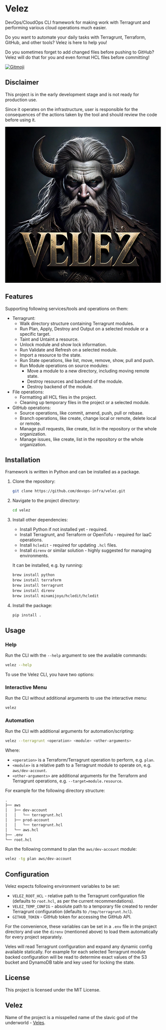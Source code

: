 # Velez

DevOps/CloudOps CLI framework for making work with Terragrunt and performing various cloud operations much easier.

Do you want to automate your daily tasks with Terragrunt, Terraform, GitHub, and other tools? Velez is here to help you!

Do you sometimes forget to add changed files before pushing to GitHub? Velez will do that for you and even format HCL files before committing!

<a href="https://gitmoji.dev">
  <img
    src="https://img.shields.io/badge/gitmoji-%20😜%20😍-FFDD67.svg?style=flat-square"
    alt="Gitmoji"
  />
</a>

## Disclaimer

This project is in the early development stage and is not ready for production use.

Since it operates on the infrastructure, user is responsible for the consequences of the actions taken by the tool and should review the code before using it.


![Velez](img/velez.jpg)


## Features

Supporting following services/tools and operations on them:
- Terragrunt:
    - Walk directory structure containing Terragrunt modules.
    - Run Plan, Apply, Destroy and Output on a selected module or a specific target.
    - Taint and Untaint a resource.
    - Unlock module and show lock information.
    - Run Validate and Refresh on a selected module.
    - Import a resource to the state.
    - Run State operations, like list, move, remove, show, pull and push.
    - Run Module operations on source modules:
        - Move a module to a new directory, including moving remote state.
        - Destroy resources and backend of the module.
        - Destroy backend of the module.
- File operations:
    - Formatting all HCL files in the project.
    - Cleaning up temporary files in the project or a selected module.
- GitHub operations:
    - Source operations, like commit, amend, push, pull or rebase.
    - Branch operations, like create, change local or remote, delete local or remote.
    - Manage pull requests, like create, list in the repository or the whole organization.
    - Manage issues, like create, list in the repository or the whole organization.


## Installation

Framework is written in Python and can be installed as a package.

1. Clone the repository:
    ```sh
    git clone https://github.com/devops-infra/velez.git
    ```
2. Navigate to the project directory:
    ```sh
    cd velez
    ```
3. Install other dependencies:
    * Install Python if not installed yet - required.
    * Install Terragrunt, and Terraform or OpenTofu - required for IaaC operations.
    * Install `hcledit` - required for updating `.hcl` files.
    * Install `direnv` or similar solution - highly suggested for managing environments. 

    It can be installed, e.g. by running:
    ```sh
    brew install python
    brew install terraform
    brew install terragrunt
    brew install direnv
    brew install minamijoyo/hcledit/hcledit
    ```
4. Install the package:
    ```sh
    pip install .
    ```


## Usage

### Help

Run the CLI with the `--help` argument to see the available commands:

```sh
velez --help
```

To use the Velez CLI, you have two options:


### Interactive Menu

Run the CLI without additional arguments to use the interactive menu:

```sh
velez
```


### Automation

Run the CLI with additional arguments for automation/scripting:

```sh
velez --terragrunt <operation> <module> <other-arguments>
```

Where:

* `<operation>` is a Terraform/Terragrunt operation to perform, e.g. `plan`.
* `<module>` is a relative path to a Terragrunt module to operate on, e.g. `aws/dev-account`.
* `<other-arguments>` are additional arguments for the Terraform and Terragrunt operations, e.g.
  `--target=module.resource`.

For example for the following directory structure:

```plaintext
. 
├── aws
│   ├── dev-account
│   │   └── terragrunt.hcl
│   ├── prod-account
│   │   └── terragrunt.hcl
│   └── aws.hcl
├── .env
└── root.hcl
```

Run the following command to plan the `aws/dev-account` module:

```sh
velez -tg plan aws/dev-account
``` 


## Configuration

Velez expects following environment variables to be set:

* `VELEZ_ROOT_HCL` - relative path to the Terragrunt configuration file (defaults to `root.hcl`, as per the current recommendations).
* `VELEZ_TEMP_CONFIG` - absolute path to a temporary file created to render Terragrunt configuration (defaults to `/tmp/terragrunt.hcl`).
* `GITHUB_TOKEN` - GitHub token for accessing the GitHub API.

For the convenience, these variables can be set in a `.env` file in the project directory and use the `direnv` (mentioned above) to load
them automatically for every project separately.

Veles will read Terragrunt configuration and expand any dynamic config available statically. 
For example for each selected Terragrunt module backed configuration will be read to determine exact values of the S3 bucket and DynamoDB table and key used for locking the state.



## License

This project is licensed under the MIT License.

## Velez

Name of the project is a misspelled name of the slavic god of the
underworld - [Veles](https://en.wikipedia.org/wiki/Veles_(god)).
